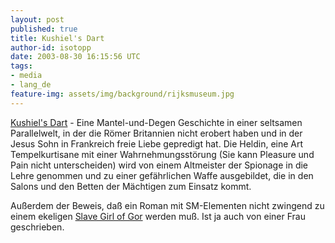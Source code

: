```yaml
---
layout: post
published: true
title: Kushiel's Dart
author-id: isotopp
date: 2003-08-30 16:15:56 UTC
tags:
- media
- lang_de
feature-img: assets/img/background/rijksmuseum.jpg
---
```

<a href='/uploads/20030830-kushiels_dart.jpg'><img border='0' hspace='5' align='left' src='/uploads/20030830-kushiels_dart.serendipityThumb.jpg' alt='' /></a> <a href='http://www.amazon.de/exec/obidos/ASIN/0765342987/kristiankoehntopp'>Kushiel's Dart</a> - Eine Mantel-und-Degen Geschichte in einer seltsamen Parallelwelt, in der die Römer Britannien nicht erobert haben und in der Jesus Sohn in Frankreich freie Liebe gepredigt hat. Die Heldin, eine Art Tempelkurtisane mit einer Wahrnehmungsstörung (Sie kann Pleasure und Pain nicht unterscheiden) wird von einem Altmeister der Spionage in die Lehre genommen und zu einer gefährlichen Waffe ausgebildet, die in den Salons und den Betten der Mächtigen zum Einsatz kommt.

Außerdem der Beweis, daß ein Roman mit SM-Elementen nicht zwingend zu einem ekeligen <a href='http://www.amazon.de/exec/obidos/ASIN/0886773709'>Slave Girl of Gor</a> werden muß. Ist ja auch von einer Frau geschrieben.
